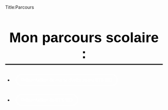 Title:Parcours

<h1 id="h1"> Mon parcours scolaire :</h1>

<ul>
    <li><a href="/pages/parcours-scolaire" id="parcours">Présentation de ma scolarité avant BTS SIO</a></li>
    <br>
    <li><a href="/pages/bts-sio" id="parcours">Présentation du BTS SIO</a></li>
  </ul>

<style>
    #parcours{
        display: inline-block;
  margin: 5px 10px;
  padding: 8px 15px;
  border: 2px solid #fff;
  border-radius: 20px;
  text-decoration: none;
  color: #ffffff;
  font-weight: 600;
  text-decoration: none;
    }
    #parcours:hover{
        background: #fff;
  color: #000;
  transform: scale(1.05);
        
    }
#h1 {
  font-family: 'Arial', sans-serif;
  font-size: 2.8rem;
  color: #000000ff;
  text-align: center;
  margin-bottom: 25px;
  border-bottom: 3px solid #000000ff;
  padding-bottom: 8px;
}
</style>
